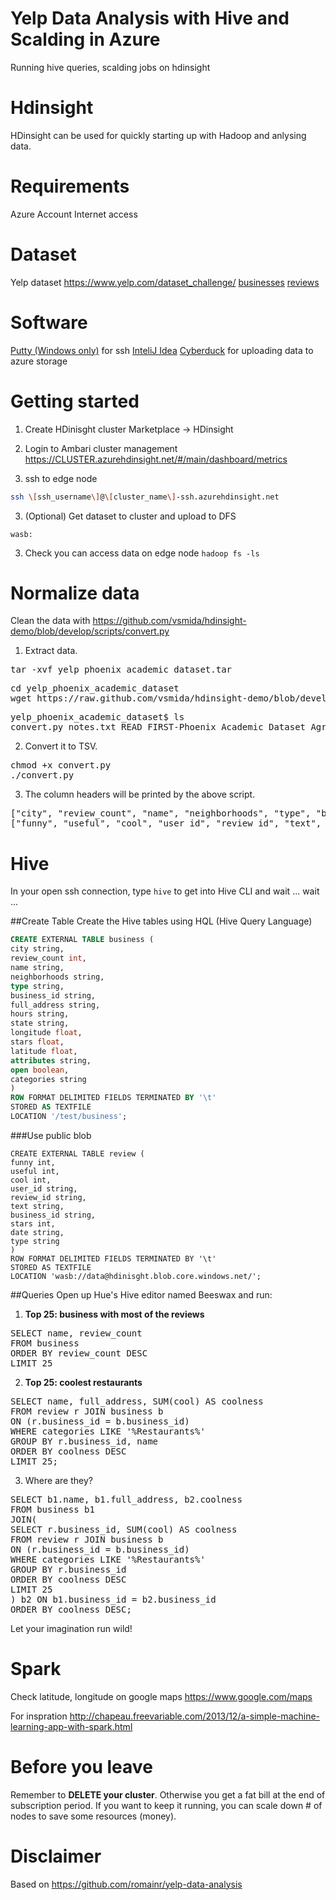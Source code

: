 # Yelp Data Analysis with Hive and Scalding in Azure
Running hive queries, scalding jobs on hdinsight

Hdinsight
==========
HDinsight can be used for quickly starting up with Hadoop and anlysing data.

Requirements
=============
Azure Account
Internet access

Dataset
========
Yelp dataset https://www.yelp.com/dataset_challenge/
[businesses](https://hdinisght.blob.core.windows.net/data/yelp_academic_dataset_business_clean.tsv)
[reviews]()

Software
=========
[Putty (Windows only)](http://www.chiark.greenend.org.uk/~sgtatham/putty/download.html) for ssh
[InteliJ Idea](https://www.jetbrains.com/idea)
[Cyberduck](https://cyberduck.io) for uploading data to azure storage

Getting started
===============
1. Create HDinisght cluster 
Marketplace -> HDinsight

2. Login to Ambari cluster management
https://CLUSTER.azurehdinsight.net/#/main/dashboard/metrics

2. ssh to edge node
```bash
ssh \[ssh_username\]@\[cluster_name\]-ssh.azurehdinsight.net 
``` 

3. (Optional) Get dataset to cluster and upload to DFS
```
wasb:
```

3. Check you can access data on edge node
``` hadoop fs -ls ```

Normalize data
==============
Clean the data with https://github.com/vsmida/hdinsight-demo/blob/develop/scripts/convert.py

1. Extract data.
<pre>
tar -xvf yelp_phoenix_academic_dataset.tar
</pre>

<pre>
cd yelp_phoenix_academic_dataset
wget https://raw.github.com/vsmida/hdinsight-demo/blob/develop/scripts/convert.py
</pre>

<pre>
yelp_phoenix_academic_dataset$ ls
convert.py notes.txt READ_FIRST-Phoenix_Academic_Dataset_Agreement-3-11-13.pdf yelp_academic_dataset_business.json yelp_academic_dataset_checkin.json yelp_academic_dataset_review.json yelp_academic_dataset_user.json
</pre>

2. Convert it to TSV.
<pre>
chmod +x convert.py
./convert.py
</pre>

3. The column headers will be printed by the above script.
<pre>
["city", "review_count", "name", "neighborhoods", "type", "business_id", "full_address", "state", "hours", "longitude", "stars", "latitude", "attributes", "open", "categories"]
["funny", "useful", "cool", "user_id", "review_id", "text", "business_id", "stars", "date", "type"]
</pre>

Hive
=====
In your open ssh connection, type `hive` to get into Hive CLI and wait ... wait ...

##Create Table
Create the Hive tables using HQL (Hive Query Language)
```sql
CREATE EXTERNAL TABLE business (
city string,
review_count int, 
name string,
neighborhoods string,
type string,
business_id string,
full_address string,
hours string,
state string,
longitude float,
stars float,
latitude float,
attributes string,
open boolean,
categories string
)
ROW FORMAT DELIMITED FIELDS TERMINATED BY '\t'
STORED AS TEXTFILE
LOCATION '/test/business';
```

###Use public blob
```
CREATE EXTERNAL TABLE review (
funny int, 
useful int,
cool int,
user_id string,
review_id string,
text string,
business_id string, 
stars int, 
date string,
type string
)
ROW FORMAT DELIMITED FIELDS TERMINATED BY '\t'
STORED AS TEXTFILE
LOCATION 'wasb://data@hdinisght.blob.core.windows.net/';
```
##Queries
Open up Hue's Hive editor named Beeswax and run:

1. **Top 25: business with most of the reviews**
<pre>
SELECT name, review_count
FROM business
ORDER BY review_count DESC
LIMIT 25
</pre>

2. **Top 25: coolest restaurants**
<pre>
SELECT name, full_address, SUM(cool) AS coolness
FROM review r JOIN business b
ON (r.business_id = b.business_id)
WHERE categories LIKE '%Restaurants%'
GROUP BY r.business_id, name
ORDER BY coolness DESC
LIMIT 25;
</pre>

3. Where are they?
<pre>
SELECT b1.name, b1.full_address, b2.coolness
FROM business b1
JOIN(
SELECT r.business_id, SUM(cool) AS coolness
FROM review r JOIN business b
ON (r.business_id = b.business_id)
WHERE categories LIKE '%Restaurants%'
GROUP BY r.business_id
ORDER BY coolness DESC
LIMIT 25
) b2 ON b1.business_id = b2.business_id
ORDER BY coolness DESC;
</pre>

Let your imagination run wild!


Spark
======


Check latitude, longitude on google maps
https://www.google.com/maps

For inspration
http://chapeau.freevariable.com/2013/12/a-simple-machine-learning-app-with-spark.html

Before you leave
=================
Remember to **DELETE your cluster**. Otherwise you get a fat bill at the end of subscription period.  If you want to keep it running, you can scale down \# of nodes to save some resources (money). 

Disclaimer
===========
Based on https://github.com/romainr/yelp-data-analysis